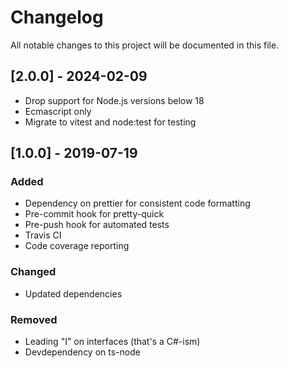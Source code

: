 # Changelog

All notable changes to this project will be documented in this file.

## [2.0.0] - 2024-02-09

- Drop support for Node.js versions below 18
- Ecmascript only
- Migrate to vitest and node:test for testing

## [1.0.0] - 2019-07-19

### Added

- Dependency on prettier for consistent code formatting
- Pre-commit hook for pretty-quick
- Pre-push hook for automated tests
- Travis CI
- Code coverage reporting

### Changed

- Updated dependencies

### Removed

- Leading "I" on interfaces (that's a C#-ism)
- Devdependency on ts-node
